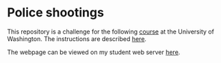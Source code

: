 # Police shootings

This repository is a challenge for the following [course](http://faculty.washington.edu/mikefree/info343/) at the University of Washington.  The instructions are described [here](http://faculty.washington.edu/mikefree/info343/#/challenges/police-shooting).

The webpage can be viewed on my student web server [here](http://students.washington.edu/mtpham13/info343/police-shooting).